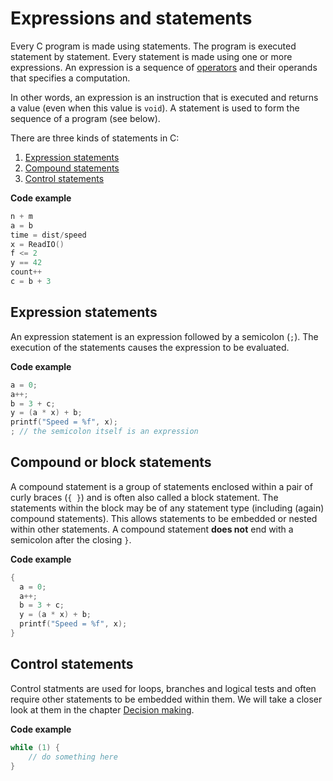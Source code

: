 # Expressions and statements

Every C program is made using statements. The program is executed statement by statement. Every statement is made using one or more expressions. An expression is a sequence of [operators](#operators) and their operands that specifies a computation.

In other words, an expression is an instruction that is executed and returns a value (even when this value is `void`). A statement is used to form the sequence of a program (see below).

There are three kinds of statements in C:
1. [Expression statements](#expression-statements)
1. [Compound statements](#compound-or-block-statements)
1. [Control statements](#control-statements)

**Code example**

```c
n + m
a = b
time = dist/speed
x = ReadIO()
f <= 2
y == 42
count++
c = b + 3
```

## Expression statements

An expression statement is an expression followed by a semicolon (`;`). The execution of the statements causes the expression to be evaluated.

**Code example**
```c
a = 0;
a++;
b = 3 + c;
y = (a * x) + b;
printf("Speed = %f", x);
; // the semicolon itself is an expression
```

## Compound or block statements

A compound statement is a group of statements enclosed within a pair of curly braces (`{ }`) and is often also called a block statement. The statements within the block may be of any statement type (including (again) compound statements). This allows statements to be embedded or nested within other statements. A compound statement **does not** end with a semicolon after the closing `}`.

**Code example**
```c
{
  a = 0;
  a++;
  b = 3 + c;
  y = (a * x) + b;
  printf("Speed = %f", x);
}
```

## Control statements

Control statments are used for loops, branches and logical tests and often require other statements to be embedded within them. We will take a closer look at them in the chapter [Decision making](#decision-making).

**Code example**
```c
while (1) {
    // do something here
}
```